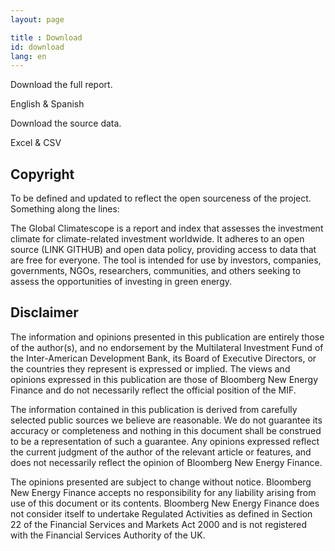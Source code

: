 ```yaml
---
layout: page

title : Download
id: download
lang: en
---
```

Download the full report. 

English & Spanish

Download the source data.

Excel & CSV

## Copyright
To be defined and updated to reflect the open sourceness of the project. Something along the lines:

The Global Climatescope is a report and index that assesses the investment climate for climate-related investment worldwide. It adheres to an open source (LINK GITHUB) and open data policy, providing access to data that are free for everyone. The tool is intended for use by investors, companies, governments, NGOs, researchers, communities, and others seeking to assess the opportunities of investing in green energy.

## Disclaimer
The information and opinions presented in this publication are entirely those of the author(s), and no endorsement by the Multilateral Investment Fund of the Inter-American Development Bank, its Board of Executive Directors, or the countries they represent is expressed or implied. The views and opinions expressed in this publication are those of Bloomberg New Energy Finance and do not necessarily reflect the official position of the MIF.

The information contained in this publication is derived from carefully selected public sources we believe are reasonable. We do not guarantee its accuracy or completeness and nothing in this document shall be construed to be a representation of such a guarantee. Any opinions expressed reflect the current judgment of the author of the relevant article or features, and does not necessarily reflect the opinion of Bloomberg New Energy Finance.

The opinions presented are subject to change without notice. Bloomberg New Energy Finance accepts no responsibility for any liability arising from use of this document or its contents. Bloomberg New Energy Finance does not consider itself to undertake Regulated Activities as defined in Section 22 of the Financial Services and Markets Act 2000 and is not registered with the Financial Services Authority of the UK.